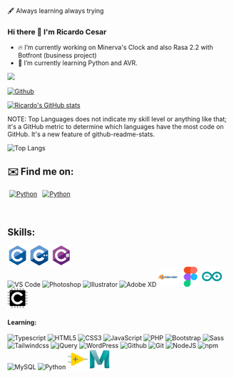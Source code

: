 🖋 Always learning always trying 
### Hi there 👋 I'm Ricardo Cesar 

- 🔥  I’m currently working on Minerva's Clock and also Rasa 2.2 with Botfront (business project)
- 🌱 I’m currently learning Python and AVR.

![](https://visitor-badge.laobi.icu/badge?page_id=RicardoCSR.RicardoCSR)

[![Github](https://img.shields.io/github/followers/RicardoCSR?label=Follow&style=social)](https://github.com/RicardoCSR)

[![Ricardo's GitHub stats](https://github-readme-stats.vercel.app/api?username=RicardoCSR)](https://github.com/anuraghazra/github-readme-stats)

NOTE: Top Languages does not indicate my skill level or anything like that; it's a GitHub metric to determine which languages have the most code on GitHub. It's a new feature of github-readme-stats.

![Top Langs](https://github-readme-stats.vercel.app/api/top-langs/?username=RicardoCSR&layout=compact)
## ✉️ Find me on:


<p align="left">
 <a href="https://www.linkedin.com/in/ricardo-cesar-701700213/" target="_blank" rel="noopener noreferrer"> <img src="https://cdn.jsdelivr.net/npm/simple-icons@v3/icons/linkedin.svg" alt="Python" height="40" style="vertical-align:top; margin:4px"></a>
 <a href="mailto:ricardosrc2019@outlook.com"> <img src="https://cdn.jsdelivr.net/npm/simple-icons@3.13.0/icons/microsoftoutlook.svg" alt="Python" height="40" style="vertical-align:top; margin:4px"></a>
</p>

<br />

## Skills:
<div align="left">
  <img alt="C Code" src="https://raw.githubusercontent.com/devicons/devicon/v2.15.1/icons/c/c-original.svg" width="45">
  <img alt="C PlusPlus" src="https://raw.githubusercontent.com/devicons/devicon/v2.15.1/icons/cplusplus/cplusplus-original.svg" width="45">
  <img alt="C Sharp" src="https://raw.githubusercontent.com/devicons/devicon/v2.15.1/icons/csharp/csharp-original.svg" width="45">
</div>
<div align="left">
  <img alt="VS Code" src="https://cdn.jsdelivr.net/gh/devicons/devicon/icons/vscode/vscode-original.svg" width="45">
  <img alt="Photoshop" src="https://cdn.jsdelivr.net/gh/devicons/devicon/icons/photoshop/photoshop-plain.svg" width="45">
  <img alt="Illustrator" src="https://cdn.jsdelivr.net/gh/devicons/devicon/icons/illustrator/illustrator-plain.svg" width="45">
  <img alt="Adobe XD" src="https://cdn.jsdelivr.net/gh/devicons/devicon/icons/xd/xd-plain.svg" width="45">
  <img alt="Blender" src="https://raw.githubusercontent.com/devicons/devicon/v2.15.1/icons/blender/blender-original-wordmark.svg" width="45">
  <img alt="Figma" src="https://raw.githubusercontent.com/devicons/devicon/v2.15.1/icons/figma/figma-original.svg" width="45">
  <img alt="Arduino" src="https://raw.githubusercontent.com/devicons/devicon/v2.15.1/icons/arduino/arduino-original.svg" width="45">
  <img alt="Embeddedc" src="https://raw.githubusercontent.com/devicons/devicon/v2.15.1/icons/embeddedc/embeddedc-original.svg" width="45">                                                                                                                           
</div>

#### Learning:
<div align="left">
  <img alt="Typescript" src="https://cdn.jsdelivr.net/gh/devicons/devicon/icons/typescript/typescript-original.svg" width="45">
  <img alt="HTML5" src="https://cdn.jsdelivr.net/gh/devicons/devicon/icons/html5/html5-original.svg" width="45">
  <img alt="CSS3" src="https://cdn.jsdelivr.net/gh/devicons/devicon/icons/css3/css3-original.svg" width="45">
  <img alt="JavaScript" src="https://cdn.jsdelivr.net/gh/devicons/devicon/icons/javascript/javascript-original.svg" width="45">
  <img alt="PHP" src="https://cdn.jsdelivr.net/gh/devicons/devicon/icons/php/php-plain.svg" width="50">
  <img alt="Bootstrap" src="https://cdn.jsdelivr.net/gh/devicons/devicon/icons/bootstrap/bootstrap-original.svg" width="45">
  <img alt="Sass" src="https://cdn.jsdelivr.net/gh/devicons/devicon/icons/sass/sass-original.svg" width="50">
  <img alt="Tailwindcss" src="https://cdn.jsdelivr.net/gh/devicons/devicon/icons/tailwindcss/tailwindcss-plain.svg" width="45">  
  <img alt="jQuery" src="https://cdn.jsdelivr.net/gh/devicons/devicon/icons/jquery/jquery-plain-wordmark.svg" width="45">
  <img alt="WordPress" src="https://cdn.jsdelivr.net/gh/devicons/devicon/icons/wordpress/wordpress-plain.svg" width="45">
  <img alt="Github" src="https://cdn.jsdelivr.net/gh/devicons/devicon/icons/github/github-original.svg" width="45">
  <img alt="Git" src="https://cdn.jsdelivr.net/gh/devicons/devicon/icons/git/git-original.svg" width="45">
  <img alt="NodeJS" src="https://cdn.jsdelivr.net/gh/devicons/devicon/icons/nodejs/nodejs-original.svg" width="45">
  <img alt="npm" src="https://cdn.jsdelivr.net/gh/devicons/devicon/icons/npm/npm-original-wordmark.svg" width="50">
  <img alt="MySQL" src="https://cdn.jsdelivr.net/gh/devicons/devicon/icons/mysql/mysql-original-wordmark.svg" width="50">
  <img alt="Python" src="https://cdn.jsdelivr.net/gh/devicons/devicon/icons/python/python-original.svg" width="45">
  <img alt="LabView" src="https://raw.githubusercontent.com/devicons/devicon/v2.15.1/icons/labview/labview-original.svg" width="45">
  <img alt="Maya" src="https://raw.githubusercontent.com/devicons/devicon/v2.15.1/icons/maya/maya-original.svg" width="45">
</div>
